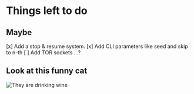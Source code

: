 # Things left to do

## Maybe

[x] Add a stop & resume system.
[x] Add CLI parameters like seed and skip to n-th
[ ] Add TOR sockets ...?

## Look at this funny cat

![They are drinking wine](https://pbs.substack.com/media/FEUaxltXMAE4NmB.jpg)

